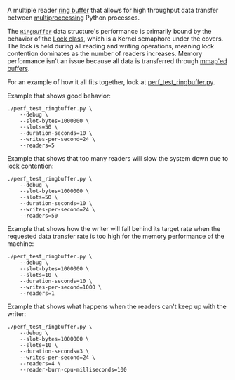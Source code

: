 A multiple reader [ring buffer](https://en.wikipedia.org/wiki/Circular_buffer) that allows for high throughput data transfer between [multiproccessing](https://docs.python.org/3/library/multiprocessing.html) Python processes.

The [`RingBuffer`](ringbuffer.py) data structure's performance is primarily bound by the behavior of the [Lock class](https://docs.python.org/3/library/multiprocessing.html#multiprocessing.Lock), which is a Kernel semaphore under the covers. The lock is held during all reading and writing operations, meaning lock contention dominates as the number of readers increases. Memory performance isn't an issue because all data is transferred through [mmap'ed buffers](https://en.wikipedia.org/wiki/Mmap#Memory_visibility).

For an example of how it all fits together, look at [perf_test_ringbuffer.py](perf_test_ringbuffer.py).

Example that shows good behavior:

```
./perf_test_ringbuffer.py \
    --debug \
    --slot-bytes=1000000 \
    --slots=50 \
    --duration-seconds=10 \
    --writes-per-second=24 \
    --readers=5
```

Example that shows that too many readers will slow the system down due to lock contention:

```
./perf_test_ringbuffer.py \
    --debug \
    --slot-bytes=1000000 \
    --slots=50 \
    --duration-seconds=10 \
    --writes-per-second=24 \
    --readers=50
```

Example that shows how the writer will fall behind its target rate when the requested data transfer rate is too high for the memory performance of the machine:

```
./perf_test_ringbuffer.py \
    --debug \
    --slot-bytes=1000000 \
    --slots=10 \
    --duration-seconds=10 \
    --writes-per-second=1000 \
    --readers=1
```

Example that shows what happens when the readers can't keep up with the writer:

```
./perf_test_ringbuffer.py \
    --debug \
    --slot-bytes=1000000 \
    --slots=10 \
    --duration-seconds=3 \
    --writes-per-second=24 \
    --readers=4 \
    --reader-burn-cpu-milliseconds=100
```
